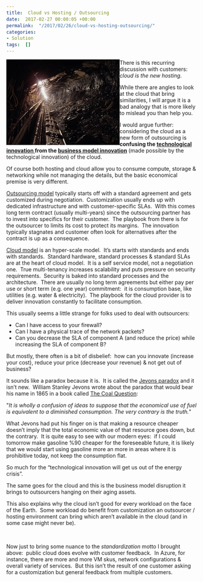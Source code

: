 ```yaml
---
title:  Cloud vs Hosting / Outsourcing
date:  2017-02-27 00:00:05 +00:00
permalink:  "/2017/02/26/cloud-vs-hosting-outsourcing/"
categories:
- Solution
tags:  []
---
```

<p><a href="assets/2017/2/cloud-vs-hosting-outsourcing/coal-1626368_640.jpg"><img title="coal-1626368_640" style="border-top:0;border-right:0;background-image:none;border-bottom:0;float:left;padding-top:0;padding-left:0;border-left:0;display:inline;padding-right:0;" border="0" alt="coal-1626368_640" src="assets/2017/2/cloud-vs-hosting-outsourcing/coal-1626368_640_thumb.jpg" width="300" align="left" height="226" /></a>There is this recurring discussion with customers:&nbsp; <em>cloud is the new hosting</em>.</p> <p>While there are angles to look at the cloud that bring similarities, I will argue it is a bad analogy that is more likely to mislead you than help you.</p> <p>I would argue further:&nbsp; considering the cloud as a new form of outsourcing is <strong>confusing the <u>technological innovation </u>from the <u>business model innovation</u></strong> (made possible by the technological innovation) of the cloud.</p> <p>Of course both hosting and cloud allow you to consume compute, storage &amp; networking while not managing the details, but the basic economical premise is very different.</p> <p><a href="https://en.wikipedia.org/wiki/Outsourcing" target="_blank">Outsourcing model</a> typically starts off with a standard agreement and gets customized during negotiation.&nbsp; Customization usually ends up with dedicated infrastructure and with customer-specific SLAs.&nbsp; With this comes long term contract (usually multi-years) since the outsourcing partner has to invest into specifics for their customer.&nbsp; The playbook from there is for the outsourcer to limits its cost to protect its margins.&nbsp; The innovation typically stagnates and customer often look for alternatives after the contract is up as a consequence.</p> <p><a href="https://news.microsoft.com/download/archived/presskits/cloud/docs/The-Economics-of-the-Cloud.pdf" target="_blank">Cloud model</a> is an hyper-scale model.&nbsp; It’s starts with standards and ends with standards.&nbsp; Standard hardware, standard processes &amp; standard SLAs are at the heart of cloud model.&nbsp; It is a self service model, not a negotiation one.&nbsp; True multi-tenancy increases scalability and puts pressure on security requirements.&nbsp; Security is baked into standard processes and the architecture.&nbsp; There are usually no long term agreements but either pay per use or short term (e.g. one year) commitment:&nbsp; it is consumption base, like utilities (e.g. water &amp; electricity).&nbsp; The playbook for the cloud provider is to deliver innovation constantly to facilitate consumption.</p> <p>This usually seems a little strange for folks used to deal with outsourcers:</p> <ul> <li>Can I have access to your firewall?</li> <li>Can I have a physical trace of the network packets?</li> <li>Can you decrease the SLA of component A (and reduce the price) while increasing the SLA of component B?</li></ul> <p>But mostly, there often is a bit of disbelief:&nbsp; how can you innovate (increase your cost), reduce your price (decrease your revenue) &amp; not get out of business?</p> <p>It sounds like a paradox because it is.&nbsp; It is called the <a href="https://en.wikipedia.org/wiki/Jevons_paradox" target="_blank">Jevons paradox</a> and it isn’t new.&nbsp; William Stanley Jevons wrote about the paradox that would bear his name in 1865 in a book called <a href="https://en.wikipedia.org/wiki/The_Coal_Question" target="_blank">The Coal Question</a>:</p> <p>"<em>It is wholly a confusion of ideas to suppose that the economical use of fuel is equivalent to a diminished consumption. The very contrary is the truth.</em>"</p> <p>What Jevons had put his finger on is that making a resource cheaper doesn’t imply that the total economic value of that resource goes down, but the contrary.&nbsp; It is quite easy to see with our modern eyes:&nbsp; if I could tomorrow make gasoline %90 cheaper for the foreseeable future, it is likely that we would start using gasoline more an more in areas where it is prohibitive today, not keep the consumption flat.</p> <p>So much for the “technological innovation will get us out of the energy crisis”.</p> <p>The same goes for the cloud and this is the business model disruption it brings to outsourcers hanging on their aging assets.</p> <p>This also explains why the cloud isn’t good for every workload on the face of the Earth.&nbsp; Some workload do benefit from customization an outsourcer / hosting environment can bring which aren’t available in the cloud (and in some case might never be).</p> <p>&nbsp;</p> <p>Now just to bring some nuance to the <em>standardization</em> motto I brought above:&nbsp; public cloud does evolve with customer feedback.&nbsp; In Azure, for instance, there are more and more VM skus, network configurations &amp; overall variety of services.&nbsp; But this isn’t the result of one customer asking for a customization but general feedback from multiple customers.</p>